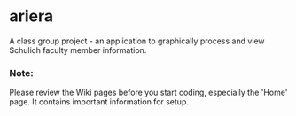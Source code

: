 # ariera
A class group project - an application to graphically process and view Schulich faculty member information.

### Note:
Please review the Wiki pages before you start coding, especially the 'Home' page. It contains important information for setup.
